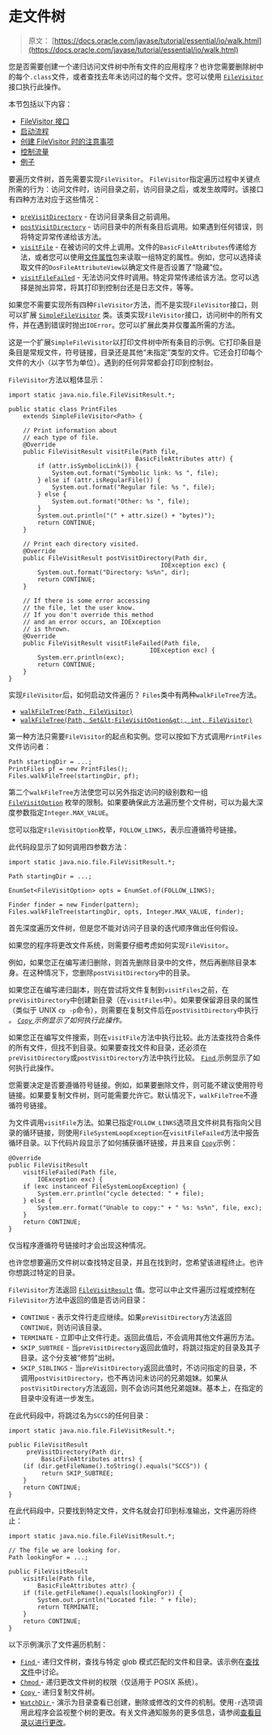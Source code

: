 # 走文件树

> 原文： [https://docs.oracle.com/javase/tutorial/essential/io/walk.html](https://docs.oracle.com/javase/tutorial/essential/io/walk.html)

您是否需要创建一个递归访问文件树中所有文件的应用程序？也许您需要删除树中的每个`.class`文件，或者查找去年未访问过的每个文件。您可以使用 [`FileVisitor`](https://docs.oracle.com/javase/8/docs/api/java/nio/file/FileVisitor.html) 接口执行此操作。

本节包括以下内容：

*   [FileVisitor 接口](#filevisitor)
*   [启动流程](#invoke)
*   [创建 FileVisitor 时的注意事项](#order)
*   [控制流量](#return)
*   [例子](#ex)

要遍历文件树，首先需要实现`FileVisitor`。 `FileVisitor`指定遍历过程中关键点所需的行为：访问文件时，访问目录之前，访问目录之后，或发生故障时。该接口有四种方法对应于这些情况：

*   [`preVisitDirectory`](https://docs.oracle.com/javase/8/docs/api/java/nio/file/FileVisitor.html#preVisitDirectory-T-java.nio.file.attribute.BasicFileAttributes-) - 在访问目录条目之前调用。
*   [`postVisitDirectory`](https://docs.oracle.com/javase/8/docs/api/java/nio/file/FileVisitor.html#postVisitDirectory-T-java.io.IOException-) - 访问目录中的所有条目后调用。如果遇到任何错误，则将特定异常传递给该方法。
*   [`visitFile`](https://docs.oracle.com/javase/8/docs/api/java/nio/file/FileVisitor.html#visitFile-T-java.nio.file.attribute.BasicFileAttributes-) - 在被访问的文件上调用。文件的`BasicFileAttributes`传递给方法，或者您可以使用[文件属性](fileAttr.html)包来读取一组特定的属性。例如，您可以选择读取文件的`DosFileAttributeView`以确定文件是否设置了“隐藏”位。
*   [`visitFileFailed`](https://docs.oracle.com/javase/8/docs/api/java/nio/file/FileVisitor.html#visitFileFailedy-T-java.io.IOException-) - 无法访问文件时调用。特定异常传递给该方法。您可以选择是抛出异常，将其打印到控制台还是日志文件，等等。

如果您不需要实现所有四种`FileVisitor`方法，而不是实现`FileVisitor`接口，则可以扩展 [`SimpleFileVisitor`](https://docs.oracle.com/javase/8/docs/api/java/nio/file/SimpleFileVisitor.html) 类。该类实现`FileVisitor`接口，访问树中的所有文件，并在遇到错误时抛出`IOError`。您可以扩展此类并仅覆盖所需的方法。

这是一个扩展`SimpleFileVisitor`以打印文件树中所有条目的示例。它打印条目是条目是常规文件，符号链接，目录还是其他“未指定”类型的文件。它还会打印每个文件的大小（以字节为单位）。遇到的任何异常都会打印到控制台。

`FileVisitor`方法以粗体显示：

```
import static java.nio.file.FileVisitResult.*;

public static class PrintFiles
    extends SimpleFileVisitor<Path> {

    // Print information about
    // each type of file.
    @Override
    public FileVisitResult visitFile(Path file,
                                   BasicFileAttributes attr) {
        if (attr.isSymbolicLink()) {
            System.out.format("Symbolic link: %s ", file);
        } else if (attr.isRegularFile()) {
            System.out.format("Regular file: %s ", file);
        } else {
            System.out.format("Other: %s ", file);
        }
        System.out.println("(" + attr.size() + "bytes)");
        return CONTINUE;
    }

    // Print each directory visited.
    @Override
    public FileVisitResult postVisitDirectory(Path dir,
                                          IOException exc) {
        System.out.format("Directory: %s%n", dir);
        return CONTINUE;
    }

    // If there is some error accessing
    // the file, let the user know.
    // If you don't override this method
    // and an error occurs, an IOException 
    // is thrown.
    @Override
    public FileVisitResult visitFileFailed(Path file,
                                       IOException exc) {
        System.err.println(exc);
        return CONTINUE;
    }
}

```

实现`FileVisitor`后，如何启动文件遍历？ `Files`类中有两种`walkFileTree`方法。

*   [`walkFileTree(Path, FileVisitor)`](https://docs.oracle.com/javase/8/docs/api/java/nio/file/Files.html#walkFileTree-java.nio.file.Path-java.nio.file.FileVisitor-)
*   [`walkFileTree(Path, Set&lt;FileVisitOption&gt;, int, FileVisitor)`](https://docs.oracle.com/javase/8/docs/api/java/nio/file/Files.html#walkFileTree-java.nio.file.Path-java.util.Set-int-java.nio.file.FileVisitor-)

第一种方法只需要`FileVisitor`的起点和实例。您可以按如下方式调用`PrintFiles`文件访问者：

```
Path startingDir = ...;
PrintFiles pf = new PrintFiles();
Files.walkFileTree(startingDir, pf);

```

第二个`walkFileTree`方法使您可以另外指定访问的级别数和一组 [`FileVisitOption`](https://docs.oracle.com/javase/8/docs/api/java/nio/file/FileVisitOption.html) 枚举的限制。如果要确保此方法遍历整个文件树，可以为最大深度参数指定`Integer.MAX_VALUE`。

您可以指定`FileVisitOption`枚举，`FOLLOW_LINKS`，表示应遵循符号链接。

此代码段显示了如何调用四参数方法：

```
import static java.nio.file.FileVisitResult.*;

Path startingDir = ...;

EnumSet<FileVisitOption> opts = EnumSet.of(FOLLOW_LINKS);

Finder finder = new Finder(pattern);
Files.walkFileTree(startingDir, opts, Integer.MAX_VALUE, finder);

```

首先深度遍历文件树，但是您不能对访问子目录的迭代顺序做出任何假设。

如果您的程序将更改文件系统，则需要仔细考虑如何实现`FileVisitor`。

例如，如果您正在编写递归删除，则首先删除目录中的文件，然后再删除目录本身。在这种情况下，您删除`postVisitDirectory`中的目录。

如果您正在编写递归副本，则在尝试将文件复制到`visitFiles`之前，在`preVisitDirectory`中创建新目录（在`visitFiles`中）。如果要保留源目录的属性（类似于 UNIX `cp -p`命令），则需要在复制文件后在`postVisitDirectory`中执行 _。 [``Copy`` ](examples/Copy.java)示例显示了如何执行此操作。_

如果您正在编写文件搜索，则在`visitFile`方法中执行比较。此方法查找符合条件的所有文件，但找不到目录。如果要查找文件和目录，还必须在`preVisitDirectory`或`postVisitDirectory`方法中执行比较。 [``Find`` ](examples/Find.java)示例显示了如何执行此操作。

您需要决定是否要遵循符号链接。例如，如果要删除文件，则可能不建议使用符号链接。如果要复制文件树，则可能需要允许它。默认情况下，`walkFileTree`不遵循符号链接。

为文件调用`visitFile`方法。如果已指定`FOLLOW_LINKS`选项且文件树具有指向父目录的循环链接，则使用`FileSystemLoopException`在`visitFileFailed`方法中报告循环目录。以下代码片段显示了如何捕获循环链接，并且来自 [``Copy``](examples/Copy.java)示例：

```
@Override
public FileVisitResult
    visitFileFailed(Path file,
        IOException exc) {
    if (exc instanceof FileSystemLoopException) {
        System.err.println("cycle detected: " + file);
    } else {
        System.err.format("Unable to copy:" + " %s: %s%n", file, exc);
    }
    return CONTINUE;
}

```

仅当程序遵循符号链接时才会出现这种情况。

也许您想要遍历文件树以查找特定目录，并且在找到时，您希望该进程终止。也许你想跳过特定的目录。

`FileVisitor`方法返回 [`FileVisitResult`](https://docs.oracle.com/javase/8/docs/api/java/nio/file/FileVisitResult.html) 值。您可以中止文件遍历过程或控制在`FileVisitor`方法中返回的值是否访问目录：

*   `CONTINUE` - 表示文件行走应继续。如果`preVisitDirectory`方法返回`CONTINUE`，则访问该目录。
*   `TERMINATE` - 立即中止文件行走。返回此值后，不会调用其他文件遍历方法。
*   `SKIP_SUBTREE` - 当`preVisitDirectory`返回此值时，将跳过指定的目录及其子目录。这个分支被“修剪”出树。
*   `SKIP_SIBLINGS` - 当`preVisitDirectory`返回此值时，不访问指定的目录，不调用`postVisitDirectory`，也不再访问未访问的兄弟姐妹。如果从`postVisitDirectory`方法返回，则不会访问其他兄弟姐妹。基本上，在指定的目录中没有进一步发生。

在此代码段中，将跳过名为`SCCS`的任何目录：

```
import static java.nio.file.FileVisitResult.*;

public FileVisitResult
     preVisitDirectory(Path dir,
         BasicFileAttributes attrs) {
    (if (dir.getFileName().toString().equals("SCCS")) {
         return SKIP_SUBTREE;
    }
    return CONTINUE;
}

```

在此代码段中，只要找到特定文件，文件名就会打印到标准输出，文件遍历将终止：

```
import static java.nio.file.FileVisitResult.*;

// The file we are looking for.
Path lookingFor = ...;

public FileVisitResult
    visitFile(Path file,
        BasicFileAttributes attr) {
    if (file.getFileName().equals(lookingFor)) {
        System.out.println("Located file: " + file);
        return TERMINATE;
    }
    return CONTINUE;
}

```

以下示例演示了文件遍历机制：

*   [``Find`` ](examples/Find.java)- 递归文件树，查找与特定 glob 模式匹配的文件和目录。该示例在[查找文件](find.html)中讨论。
*   [``Chmod`` ](examples/Chmod.java)- 递归更改文件树的权限（仅适用于 POSIX 系统）。
*   [``Copy`` ](examples/Copy.java)- 递归复制文件树。
*   [``WatchDir`` ](examples/WatchDir.java)- 演示为目录查看已创建，删除或修改的文件的机制。使用`-r`选项调用此程序会监视整个树的更改。有关文件通知服务的更多信息，请参阅[查看目录以进行更改](notification.html)。
